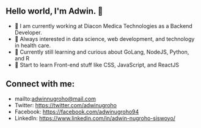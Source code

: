 ## Hello world, I'm Adwin. 👋

- 🔭 I am currently working at Diacon Medica Technologies as a Backend Developer.
- 📖 Always interested in data science, web development, and technology in health care.
- 🚀 Currently still learning and curious about GoLang, NodeJS, Python, and R
- 🎨 Start to learn Front-end stuff like CSS, JavaScript, and ReactJS

## Connect with me:
- mailto:adwinnugroho@mail.com
- Twitter: https://twitter.com/adwinugroho
- Facebook: https://facebook.com/adwinugroho94
- LinkedIn: https://www.linkedin.com/in/adwin-nugroho-siswoyo/



